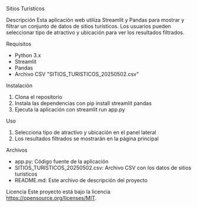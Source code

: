 Sitios Turísticos


Descripción
Esta aplicación web utiliza Streamlit y Pandas para mostrar y filtrar un conjunto de datos de sitios turísticos. Los usuarios pueden seleccionar tipo de atractivo y ubicación para ver los resultados filtrados.

Requisitos
- Python 3.x
- Streamlit
- Pandas
- Archivo CSV "SITIOS_TURISTICOS_20250502.csv"

Instalación
1. Clona el repositorio
2. Instala las dependencias con pip install streamlit pandas
3. Ejecuta la aplicación con streamlit run app.py

Uso
1. Selecciona tipo de atractivo y ubicación en el panel lateral
2. Los resultados filtrados se mostrarán en la página principal

Archivos
- app.py: Código fuente de la aplicación
- SITIOS_TURISTICOS_20250502.csv: Archivo CSV con los datos de sitios turísticos
- README.md: Este archivo de descripción del proyecto

Licencia
Este proyecto está bajo la licencia https://opensource.org/licenses/MIT.